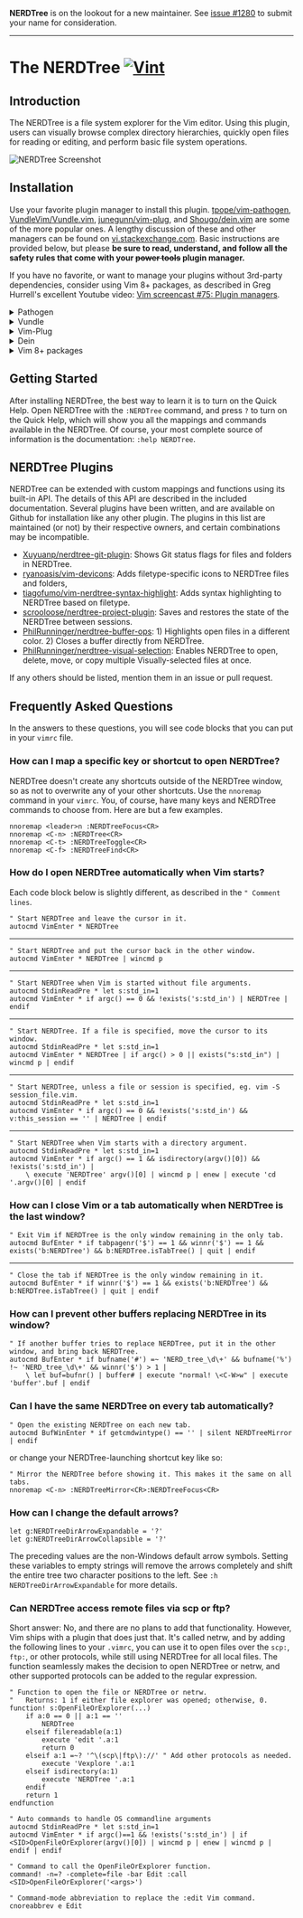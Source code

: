 

**NERDTree** is on the lookout for a new maintainer. See [issue #1280](https://github.com/preservim/nerdtree/issues/1280) to submit your name for consideration.

---

# The NERDTree [![Vint](https://github.com/preservim/nerdtree/workflows/Vint/badge.svg)](https://github.com/preservim/nerdtree/actions?workflow=Vint)

## Introduction

The NERDTree is a file system explorer for the Vim editor. Using this plugin, users can visually browse complex directory hierarchies, quickly open files for reading or editing, and perform basic file system operations.

![NERDTree Screenshot](https://github.com/preservim/nerdtree/raw/master/screenshot.png)

## Installation

Use your favorite plugin manager to install this plugin. [tpope/vim-pathogen](https://github.com/tpope/vim-pathogen), [VundleVim/Vundle.vim](https://github.com/VundleVim/Vundle.vim), [junegunn/vim-plug](https://github.com/junegunn/vim-plug), and [Shougo/dein.vim](https://github.com/Shougo/dein.vim) are some of the more popular ones. A lengthy discussion of these and other managers can be found on [vi.stackexchange.com](https://vi.stackexchange.com/questions/388/what-is-the-difference-between-the-vim-plugin-managers). Basic instructions are provided below, but please **be sure to read, understand, and follow all the safety rules that come with your ~~power tools~~ plugin manager.**

If you have no favorite, or want to manage your plugins without 3rd-party dependencies, consider using Vim 8+ packages, as described in Greg Hurrell's excellent Youtube video: [Vim screencast #75: Plugin managers](https://www.youtube.com/watch?v=X2_R3uxDN6g).

<details>
<summary>Pathogen</summary>
Pathogen is more of a runtime path manager than a plugin manager. You must clone the plugins' repositories yourself to a specific location, and Pathogen makes sure they are available in Vim.


1. In the terminal,
    ```bash
    git clone https://github.com/preservim/nerdtree.git ~/.vim/bundle/nerdtree
    ```
1. In your `vimrc`,
    ```vim
    call pathogen#infect()
    syntax on
    filetype plugin indent on
    ```
1. Restart Vim, and run `:helptags ~/.vim/bundle/nerdtree/doc/` or `:Helptags`.
</details>

<details>
  <summary>Vundle</summary>

1. Install Vundle, according to its instructions.
1. Add the following text to your `vimrc`.
    ```vim
    call vundle#begin()
      Plugin 'preservim/nerdtree'
    call vundle#end()
    ```
1. Restart Vim, and run the `:PluginInstall` statement to install your plugins.
</details>

<details>
  <summary>Vim-Plug</summary>

1. Install Vim-Plug, according to its instructions.
1. Add the following text to your `vimrc`.
```vim
call plug#begin()
  Plug 'preservim/nerdtree'
call plug#end()
```
1. Restart Vim, and run the `:PlugInstall` statement to install your plugins.
</details>

<details>
  <summary>Dein</summary>

1. Install Dein, according to its instructions.
1. Add the following text to your `vimrc`.
    ```vim
    call dein#begin()
      call dein#add('preservim/nerdtree')
    call dein#end()
    ```
1. Restart Vim, and run the `:call dein#install()` statement to install your plugins.
</details>

<details>
<summary>Vim 8+ packages</summary>

If you are using Vim version 8 or higher you can use its built-in package management; see `:help packages` for more information. Just run these commands in your terminal:

```bash
git clone https://github.com/preservim/nerdtree.git ~/.vim/pack/vendor/start/nerdtree
vim -u NONE -c "helptags ~/.vim/pack/vendor/start/nerdtree/doc" -c q
```
</details>

## Getting Started
After installing NERDTree, the best way to learn it is to turn on the Quick Help. Open NERDTree with the `:NERDTree` command, and press `?` to turn on the Quick Help, which will show you all the mappings and commands available in the NERDTree. Of course, your most complete source of information is the documentation: `:help NERDTree`.

## NERDTree Plugins
NERDTree can be extended with custom mappings and functions using its built-in API. The details of this API are described in the included documentation. Several plugins have been written, and are available on Github for installation like any other plugin. The plugins in this list are maintained (or not) by their respective owners, and certain combinations may be incompatible.

* [Xuyuanp/nerdtree-git-plugin](https://github.com/Xuyuanp/nerdtree-git-plugin): Shows Git status flags for files and folders in NERDTree.
* [ryanoasis/vim-devicons](https://github.com/ryanoasis/vim-devicons): Adds filetype-specific icons to NERDTree files and folders,
* [tiagofumo/vim-nerdtree-syntax-highlight](https://github.com/tiagofumo/vim-nerdtree-syntax-highlight): Adds syntax highlighting to NERDTree based on filetype.
* [scrooloose/nerdtree-project-plugin](https://github.com/scrooloose/nerdtree-project-plugin): Saves and restores the state of the NERDTree between sessions.
* [PhilRunninger/nerdtree-buffer-ops](https://github.com/PhilRunninger/nerdtree-buffer-ops): 1) Highlights open files in a different color. 2) Closes a buffer directly from NERDTree.
* [PhilRunninger/nerdtree-visual-selection](https://github.com/PhilRunninger/nerdtree-visual-selection): Enables NERDTree to open, delete, move, or copy multiple Visually-selected files at once.

If any others should be listed, mention them in an issue or pull request.


## Frequently Asked Questions

In the answers to these questions, you will see code blocks that you can put in your `vimrc` file.

### How can I map a specific key or shortcut to open NERDTree?

NERDTree doesn't create any shortcuts outside of the NERDTree window, so as not to overwrite any of your other shortcuts. Use the `nnoremap` command in your `vimrc`. You, of course, have many keys and NERDTree commands to choose from. Here are but a few examples.
```vim
nnoremap <leader>n :NERDTreeFocus<CR>
nnoremap <C-n> :NERDTree<CR>
nnoremap <C-t> :NERDTreeToggle<CR>
nnoremap <C-f> :NERDTreeFind<CR>
```

### How do I open NERDTree automatically when Vim starts?
Each code block below is slightly different, as described in the `" Comment lines`.

```vim
" Start NERDTree and leave the cursor in it.
autocmd VimEnter * NERDTree
```
---
```vim
" Start NERDTree and put the cursor back in the other window.
autocmd VimEnter * NERDTree | wincmd p
```
---
```vim
" Start NERDTree when Vim is started without file arguments.
autocmd StdinReadPre * let s:std_in=1
autocmd VimEnter * if argc() == 0 && !exists('s:std_in') | NERDTree | endif
```
---
```vim
" Start NERDTree. If a file is specified, move the cursor to its window.
autocmd StdinReadPre * let s:std_in=1
autocmd VimEnter * NERDTree | if argc() > 0 || exists("s:std_in") | wincmd p | endif
```
---
```vim
" Start NERDTree, unless a file or session is specified, eg. vim -S session_file.vim.
autocmd StdinReadPre * let s:std_in=1
autocmd VimEnter * if argc() == 0 && !exists('s:std_in') && v:this_session == '' | NERDTree | endif
```
---
```vim
" Start NERDTree when Vim starts with a directory argument.
autocmd StdinReadPre * let s:std_in=1
autocmd VimEnter * if argc() == 1 && isdirectory(argv()[0]) && !exists('s:std_in') |
    \ execute 'NERDTree' argv()[0] | wincmd p | enew | execute 'cd '.argv()[0] | endif
```

### How can I close Vim or a tab automatically when NERDTree is the last window?

```vim
" Exit Vim if NERDTree is the only window remaining in the only tab.
autocmd BufEnter * if tabpagenr('$') == 1 && winnr('$') == 1 && exists('b:NERDTree') && b:NERDTree.isTabTree() | quit | endif
```
---
```vim
" Close the tab if NERDTree is the only window remaining in it.
autocmd BufEnter * if winnr('$') == 1 && exists('b:NERDTree') && b:NERDTree.isTabTree() | quit | endif
```

### How can I prevent other buffers replacing NERDTree in its window?

```vim
" If another buffer tries to replace NERDTree, put it in the other window, and bring back NERDTree.
autocmd BufEnter * if bufname('#') =~ 'NERD_tree_\d\+' && bufname('%') !~ 'NERD_tree_\d\+' && winnr('$') > 1 |
    \ let buf=bufnr() | buffer# | execute "normal! \<C-W>w" | execute 'buffer'.buf | endif
```

### Can I have the same NERDTree on every tab automatically?

```vim
" Open the existing NERDTree on each new tab.
autocmd BufWinEnter * if getcmdwintype() == '' | silent NERDTreeMirror | endif
```
or change your NERDTree-launching shortcut key like so:
```vim
" Mirror the NERDTree before showing it. This makes it the same on all tabs.
nnoremap <C-n> :NERDTreeMirror<CR>:NERDTreeFocus<CR>
```

### How can I change the default arrows?

```vim
let g:NERDTreeDirArrowExpandable = '?'
let g:NERDTreeDirArrowCollapsible = '?'
```
The preceding values are the non-Windows default arrow symbols. Setting these variables to empty strings will remove the arrows completely and shift the entire tree two character positions to the left. See `:h NERDTreeDirArrowExpandable` for more details.

### Can NERDTree access remote files via scp or ftp?

Short answer: No, and there are no plans to add that functionality. However, Vim ships with a plugin that does just that. It's called netrw, and by adding the following lines to your `.vimrc`, you can use it to open files over the `scp:`, `ftp:`, or other protocols, while still using NERDTree for all local files. The function seamlessly makes the decision to open NERDTree or netrw, and other supported protocols can be added to the regular expression.

```vim
" Function to open the file or NERDTree or netrw.
"   Returns: 1 if either file explorer was opened; otherwise, 0.
function! s:OpenFileOrExplorer(...)
    if a:0 == 0 || a:1 == ''
        NERDTree
    elseif filereadable(a:1)
        execute 'edit '.a:1
        return 0
    elseif a:1 =~? '^\(scp\|ftp\)://' " Add other protocols as needed.
        execute 'Vexplore '.a:1
    elseif isdirectory(a:1)
        execute 'NERDTree '.a:1
    endif
    return 1
endfunction

" Auto commands to handle OS commandline arguments
autocmd StdinReadPre * let s:std_in=1
autocmd VimEnter * if argc()==1 && !exists('s:std_in') | if <SID>OpenFileOrExplorer(argv()[0]) | wincmd p | enew | wincmd p | endif | endif

" Command to call the OpenFileOrExplorer function.
command! -n=? -complete=file -bar Edit :call <SID>OpenFileOrExplorer('<args>')

" Command-mode abbreviation to replace the :edit Vim command.
cnoreabbrev e Edit
```
